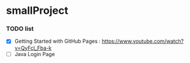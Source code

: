 # smallProject

### TODO list

- [x] Getting Started with GitHub Pages : https://www.youtube.com/watch?v=QyFcl_Fba-k
- [ ] Java Login Page
